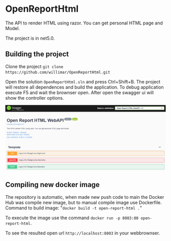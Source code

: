 # OpenReportHtml
The API to render HTML using razor. You can get personal HTML page and Model.

The project is in net5.0.

## Building the project

Clone the project ```git clone https://github.com/willimar/OpenReportHtml.git```

Open the solution ```OpenReportHtml.sln``` and press Ctrl+Shift+B. The project will restore all dependences and build the application. To debug application execute F5 and wait the brownser open. After open the swagger ui will show the controller options.

![](images/swagger-uipng.png)

## Compiling new docker image

The repository is automatic, when made new push code to main the Docker Hub was compile new image, but to manual compile image use Dockerfile.
Command to build image: "```docker build -t open-report-html .```"

To execute the image use the command ```docker run -p 8003:80 open-report-html```.

To see the resulted open url ```http://localhost:8003``` in your webbrownser.
